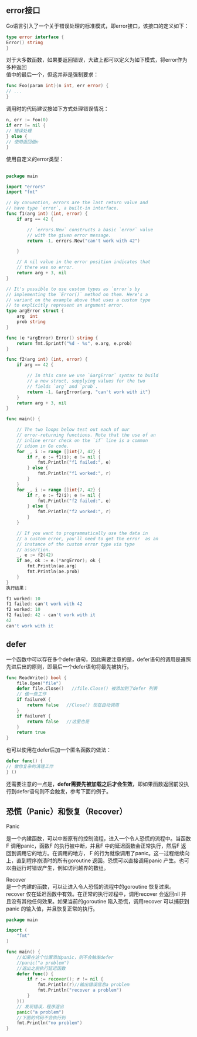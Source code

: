 ﻿---
layout: post
---

## error接口

Go语言引入了一个关于错误处理的标准模式，即error接口，该接口的定义如下：

```go
type error interface {
Error() string
}
```

对于大多数函数，如果要返回错误，大致上都可以定义为如下模式，将error作为多种返回  
值中的最后一个，但这并非是强制要求：

```go
func Foo(param int)(n int, err error) {
// ...
}
```

调用时的代码建议按如下方式处理错误情况：

```go
n, err := Foo(0)
if err != nil {
// 错误处理
} else {
// 使用返回值n
}

```

使用自定义的error类型：

##   

```go
package main

import "errors"
import "fmt"

// By convention, errors are the last return value and
// have type `error`, a built-in interface.
func f1(arg int) (int, error) {
    if arg == 42 {

        // `errors.New` constructs a basic `error` value
        // with the given error message.
        return -1, errors.New("can't work with 42")

    }

    // A nil value in the error position indicates that
    // there was no error.
    return arg + 3, nil
}

// It's possible to use custom types as `error`s by
// implementing the `Error()` method on them. Here's a
// variant on the example above that uses a custom type
// to explicitly represent an argument error.
type argError struct {
    arg  int
    prob string
}

func (e *argError) Error() string {
    return fmt.Sprintf("%d - %s", e.arg, e.prob)
}

func f2(arg int) (int, error) {
    if arg == 42 {

        // In this case we use `&argError` syntax to build
        // a new struct, supplying values for the two
        // fields `arg` and `prob`.
        return -1, &argError{arg, "can't work with it"}
    }
    return arg + 3, nil
}

func main() {

    // The two loops below test out each of our
    // error-returning functions. Note that the use of an
    // inline error check on the `if` line is a common
    // idiom in Go code.
    for _, i := range []int{7, 42} {
        if r, e := f1(i); e != nil {
            fmt.Println("f1 failed:", e)
        } else {
            fmt.Println("f1 worked:", r)
        }
    }
    for _, i := range []int{7, 42} {
        if r, e := f2(i); e != nil {
            fmt.Println("f2 failed:", e)
        } else {
            fmt.Println("f2 worked:", r)
        }
    }

    // If you want to programmatically use the data in
    // a custom error, you'll need to get the error  as an
    // instance of the custom error type via type
    // assertion.
    _, e := f2(42)
    if ae, ok := e.(*argError); ok {
        fmt.Println(ae.arg)
        fmt.Println(ae.prob)
    }
}
执行结果：

```

```go
f1 worked: 10
f1 failed: can't work with 42
f2 worked: 10
f2 failed: 42 - can't work with it
42
can't work with it
```

## defer

一个函数中可以存在多个defer语句，因此需要注意的是，defer语句的调用是遵照先进后出的原则，即最后一个defer语句将最先被执行。

```go
func ReadWrite() bool {
    file.Open("file")
    defer file.Close()   //file.Close() 被添加到了defer 列表
    // 做一些工作
    if failureX {
        return false   //Close() 现在自动调用
    }
    if failureY {
        return false   //这里也是
    }
    return true
}
```

也可以使用在defer后加一个匿名函数的做法：

```go
defer func() {
// 做你复杂的清理工作
} ()
```

还需要注意的一点是，**defer需要先被加载之后才会生效**，即如果函数返回前没执行到defer语句则不会触发，参考下面的例子。

## 恐慌（Panic）和恢复（Recover）

Panic

是一个内建函数，可以中断原有的控制流程，进入一个令人恐慌的流程中。当函数F 调用panic，函数F 的执行被中断，并且F 中的延迟函数会正常执行，然后F 返回到调用它的地方。在调用的地方， F 的行为就像调用了panic。这一过程继续向上，直到程序崩溃时的所有goroutine 返回。恐慌可以直接调用panic 产生。也可以由运行时错误产生，例如访问越界的数组。

Recover  
是一个内建的函数，可以让进入令人恐慌的流程中的goroutine 恢复过来。recover 仅在延迟函数中有效。在正常的执行过程中，调用recover 会返回nil 并且没有其他任何效果。如果当前的goroutine 陷入恐慌，调用recover 可以捕获到panic 的输入值，并且恢复正常的执行。

```go
package main

import (
	"fmt"
)

func main() {
	//如果在这个位置添加panic，则不会触发defer
	//panic("a problem")
	//退出之前执行延迟函数
	defer func() {
		if r := recover(); r != nil {
			fmt.Println(r)//输出错误信息a problem
			fmt.Println("recover a problem")
		}
	}()
	// 发现错误，程序退出
	panic("a problem")
	//下面的代码不会执行到
	fmt.Println("no problem")
}
```

